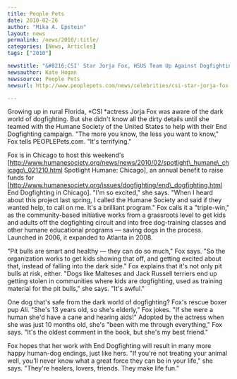 ```yaml
---
title: People Pets
date: 2010-02-26
author: "Mika A. Epstein"
layout: news
permalink: /news/2010/:title/
categories: [News, Articles]
tags: ["2010"]

newstitle: "&#8216;CSI' Star Jorja Fox, HSUS Team Up Against Dogfighting  "
newsauthor: Kate Hogan  
newssource: People Pets  
newsurl: http://www.peoplepets.com/news/celebrities/csi-star-jorja-fox-hsus-team-up-against-dogfighting/1  

---
```


Growing up in rural Florida, *CSI *actress Jorja Fox was aware of the dark world of dogfighting. But she didn't know all the dirty details until she teamed with the Humane Society of the United States to help with their End Dogfighting campaign. "The more you know, the less you want to know," Fox tells PEOPLEPets.com. "It's terrifying."

Fox is in Chicago to host this weekend's [http://www.humanesociety.org/news/news/2010/02/spotlight\_humane\_chicago\_021210.html Spotlight Humane: Chicago], an annual benefit to raise funds for [http://www.humanesociety.org/issues/dogfighting/end\_dogfighting.html End Dogfighting in Chicago]. "I'm so excited," she says. "When I heard about this project last spring, I called the Humane Society and said if they wanted help, to call on me. It's a brilliant program." Fox calls it a "triple-win," as the community-based initiative works from a grassroots level to get kids and adults off the dogfighting circuit and into free dog-training classes and other humane educational programs — saving dogs in the process. Launched in 2006, it expanded to Atlanta in 2008. 

"Pit bulls are smart and healthy — they can do so much," Fox says. "So the organization works to get kids showing that off, and getting excited about that, instead of falling into the dark side." Fox explains that it's not only pit bulls at risk, either. "Dogs like Malteses and Jack Russell terriers end up getting stolen in communities where kids are dogfighting, used as training material for the pit bulls," she says. "It's awful." 

One dog that's safe from the dark world of dogfighting? Fox's rescue boxer pup Ali. "She's 13 years old, so she's elderly," Fox jokes. "If she were a human she'd have a cane and hearing aids!" Adopted by the actress when she was just 10 months old, she's "been with me through everything," Fox says. "It's the oldest comment in the book, but she's my best friend." 

Fox hopes that her work with End Dogfighting will result in many more happy human-dog endings, just like hers. "If you're not treating your animal well, you'll never know what a great force they can be in your life," she says. "They're healers, lovers, friends. They make life fun." 

